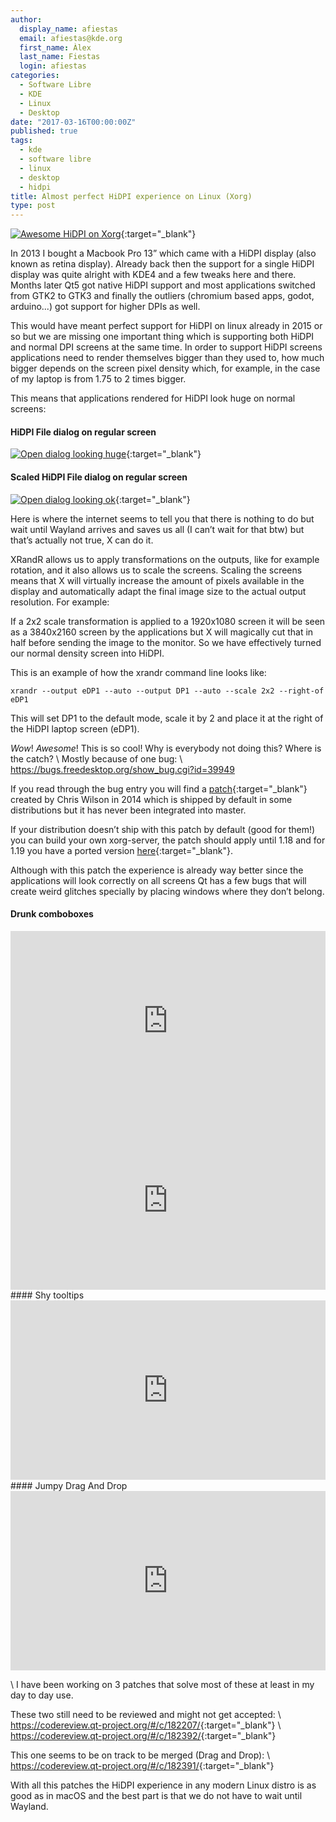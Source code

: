 ```yaml
---
author:
  display_name: afiestas
  email: afiestas@kde.org
  first_name: Àlex
  last_name: Fiestas
  login: afiestas
categories:
  - Software Libre
  - KDE
  - Linux
  - Desktop
date: "2017-03-16T00:00:00Z"
published: true
tags:
  - kde
  - software libre
  - linux
  - desktop
  - hidpi
title: Almost perfect HiDPI experience on Linux (Xorg)
type: post
---
```


[![Awesome HiDPI on Xorg][2]][1]{:target="\_blank"}

[1]: http://cdn.afiestas.org/posts/2017/02/hidpi_big.png
[2]: http://cdn.afiestas.org/posts/2017/02/hidpi_small.png

In 2013 I bought a Macbook Pro 13” which came with a HiDPI display (also known as retina display). Already back then the support for
a single HiDPI display was quite alright with KDE4 and a few tweaks here and there. Months later Qt5 got native HiDPI support and most
applications switched from GTK2 to GTK3 and finally the outliers (chromium based apps, godot, arduino...) got support for higher DPIs as well.

This would have meant perfect support for HiDPI on linux already in 2015 or so but we are missing one important thing which is supporting
both HiDPI and normal DPI screens at the same time. In order to support HiDPI screens applications need to render themselves bigger than
they used to, how much bigger depends on the screen pixel density which, for example, in the case of my laptop is from 1.75 to 2 times
bigger.

This means that applications rendered for HiDPI look huge on normal screens:

#### HiDPI File dialog on regular screen

[![Open dialog looking huge][4]][3]{:target="\_blank"}

[3]: http://cdn.afiestas.org/posts/2017/02/external_noscale_big.png
[4]: http://cdn.afiestas.org/posts/2017/02/external_noscale_small.png

#### Scaled HiDPI File dialog on regular screen

[![Open dialog looking ok][6]][5]{:target="\_blank"}

[5]: http://cdn.afiestas.org/posts/2017/02/external_scaled_big.png
[6]: http://cdn.afiestas.org/posts/2017/02/external_scaled_small.png

Here is where the internet seems to tell you that there is nothing to do but wait until Wayland arrives and saves us all
(I can’t wait for that btw) but that’s actually not true, X can do it.

XRandR allows us to apply transformations on the outputs, like for example rotation, and it also allows us to scale the screens.
Scaling the screens means that X will virtually increase the amount of pixels available in the display and automatically adapt the final
image size to the actual output resolution. For example:

If a 2x2 scale transformation is applied to a 1920x1080 screen it will be seen as a 3840x2160 screen by the applications but X will magically cut that in half before sending
the image to the monitor. So we have effectively turned our normal density screen into HiDPI.

This is an example of how the xrandr command line looks like:

```
xrandr --output eDP1 --auto --output DP1 --auto --scale 2x2 --right-of eDP1
```

This will set DP1 to the default mode, scale it by 2 and place it at the right of the HiDPI laptop screen (eDP1).

_Wow_! _Awesome_! This is so cool! Why is everybody not doing this? Where is the catch? \\
Mostly because of one bug: \\
<https://bugs.freedesktop.org/show_bug.cgi?id=39949>

If you read through the bug entry you will find a [patch](https://bugs.freedesktop.org/attachment.cgi?id=94929){:target="\_blank"} created by Chris Wilson in 2014
which is shipped by default in some distributions but it has never been integrated into master.

If your distribution doesn’t ship with this patch by default (good for them!) you can build your own xorg-server, the patch should apply until 1.18 and for 1.19
you have a ported version [here](https://raw.githubusercontent.com/afiestas/xorg-server-patches/master/cursor.patch){:target="\_blank"}.

Although with this patch the experience is already way better since the applications will look correctly on all screens Qt has a few bugs
that will create weird glitches specially by placing windows where they don’t belong.

#### Drunk comboboxes

<div style='position:relative;padding-bottom:57%'><iframe src='https://gfycat.com/ifr/NegativeReadyBluebird' frameborder='0' scrolling='no' width='100%' height='100%' style='position:absolute;top:0;left:0;' allowfullscreen></iframe></div>
<div style='position:relative;padding-bottom:57%'><iframe src='https://gfycat.com/ifr/MilkyTanFallowdeer' frameborder='0' scrolling='no' width='100%' height='100%' style='position:absolute;top:0;left:0;' allowfullscreen></iframe></div>
#### Shy tooltips
<div style='position:relative;padding-bottom:57%'><iframe src='https://gfycat.com/ifr/SlushyUnitedGrison' frameborder='0' scrolling='no' width='100%' height='100%' style='position:absolute;top:0;left:0;' allowfullscreen></iframe></div>
#### Jumpy Drag And Drop
<div style='position:relative;padding-bottom:57%'><iframe src='https://gfycat.com/ifr/DemandingFairBettong' frameborder='0' scrolling='no' width='100%' height='100%' style='position:absolute;top:0;left:0;' allowfullscreen></iframe></div>

\\
I have been working on 3 patches that solve most of these at least in my day to day use.

These two still need to be reviewed and might not get accepted: \\
<https://codereview.qt-project.org/#/c/182207/>{:target="\_blank"} \\
<https://codereview.qt-project.org/#/c/182392/>{:target="\_blank"}

This one seems to be on track to be merged (Drag and Drop): \\
<https://codereview.qt-project.org/#/c/182391/>{:target="\_blank"}

With all this patches the HiDPI experience in any modern Linux distro is as good as in macOS and the best part is that we do not have to wait until Wayland.
